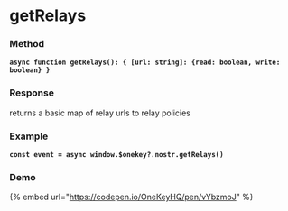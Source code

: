 # getRelays

### Method

<pre><code><strong>async function getRelays(): { [url: string]: {read: boolean, write: boolean} } 
</strong></code></pre>

### Response

returns a basic map of relay urls to relay policies

### Example

<pre><code><strong>const event = async window.$onekey?.nostr.getRelays()
</strong></code></pre>

### Demo

{% embed url="https://codepen.io/OneKeyHQ/pen/vYbzmoJ" %}
